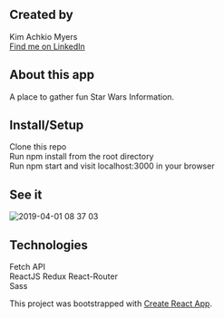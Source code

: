 ## Created by
Kim Achkio Myers  
[Find me on LinkedIn](https://www.linkedin.com/in/kimberly-achkio-myers-85107a2b/)

## About this app

A place to gather fun Star Wars Information.

## Install/Setup

Clone this repo  
Run npm install from the root directory  
Run npm start and visit localhost:3000 in your browser  

## See it

![2019-04-01 08 37 03](https://user-images.githubusercontent.com/43019784/55501338-6f164100-5607-11e9-8456-102d18f10e3c.gif)

## Technologies

Fetch API  
ReactJS
Redux
React-Router  
Sass  


This project was bootstrapped with [Create React App](https://github.com/facebook/create-react-app).


